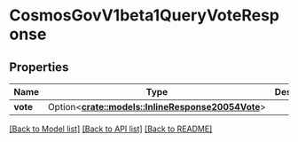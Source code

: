 # CosmosGovV1beta1QueryVoteResponse

## Properties

Name | Type | Description | Notes
------------ | ------------- | ------------- | -------------
**vote** | Option<[**crate::models::InlineResponse20054Vote**](inline_response_200_54_vote.md)> |  | [optional]

[[Back to Model list]](../README.md#documentation-for-models) [[Back to API list]](../README.md#documentation-for-api-endpoints) [[Back to README]](../README.md)


